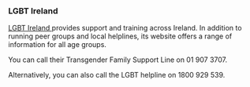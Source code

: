 ###  LGBT Ireland

[ LGBT Ireland ](https://lgbt.ie/) provides support and training across
Ireland. In addition to running peer groups and local helplines, its website
offers a range of information for all age groups.

You can call their Transgender Family Support Line on 01 907 3707.

Alternatively, you can also call the LGBT helpline on 1800 929 539.
